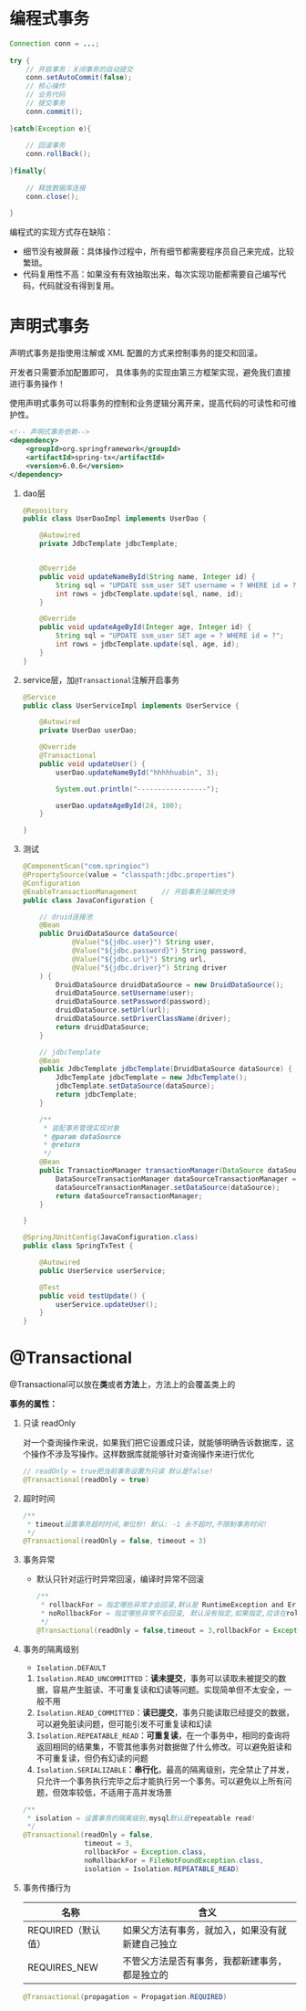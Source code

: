 # 编程式事务

```java
Connection conn = ...;
  
try {
    // 开启事务：关闭事务的自动提交
    conn.setAutoCommit(false);
    // 核心操作
    // 业务代码
    // 提交事务
    conn.commit();
  
}catch(Exception e){
  
    // 回滚事务
    conn.rollBack();
  
}finally{
  
    // 释放数据库连接
    conn.close();
  
}
```

编程式的实现方式存在缺陷：

- 细节没有被屏蔽：具体操作过程中，所有细节都需要程序员自己来完成，比较繁琐。
- 代码复用性不高：如果没有有效抽取出来，每次实现功能都需要自己编写代码，代码就没有得到复用。



# 声明式事务

声明式事务是指使用注解或 XML 配置的方式来控制事务的提交和回滚。

开发者只需要添加配置即可， 具体事务的实现由第三方框架实现，避免我们直接进行事务操作！

使用声明式事务可以将事务的控制和业务逻辑分离开来，提高代码的可读性和可维护性。

```xml
<!-- 声明式事务依赖-->
<dependency>
    <groupId>org.springframework</groupId>
    <artifactId>spring-tx</artifactId>
    <version>6.0.6</version>
</dependency>
```

1. dao层

   ```java
   @Repository
   public class UserDaoImpl implements UserDao {
   
       @Autowired
       private JdbcTemplate jdbcTemplate;
   
   
       @Override
       public void updateNameById(String name, Integer id) {
           String sql = "UPDATE ssm_user SET username = ? WHERE id = ?";
           int rows = jdbcTemplate.update(sql, name, id);
       }
   
       @Override
       public void updateAgeById(Integer age, Integer id) {
           String sql = "UPDATE ssm_user SET age = ? WHERE id = ?";
           int rows = jdbcTemplate.update(sql, age, id);
       }
   }
   ```

2. service层，加`@Transactional`注解开启事务

   ```java
   @Service
   public class UserServiceImpl implements UserService {
   
       @Autowired
       private UserDao userDao;
   
       @Override
       @Transactional
       public void updateUser() {
           userDao.updateNameById("hhhhhuabin", 3);
   
           System.out.println("-----------------");
   
           userDao.updateAgeById(24, 100);
       }
   
   }
   ```

3. 测试

   ```java
   @ComponentScan("com.springioc")
   @PropertySource(value = "classpath:jdbc.properties")
   @Configuration
   @EnableTransactionManagement      // 开启事务注解的支持
   public class JavaConfiguration {
   
       // druid连接池
       @Bean
       public DruidDataSource dataSource(
               @Value("${jdbc.user}") String user,
               @Value("${jdbc.password}") String password,
               @Value("${jdbc.url}") String url,
               @Value("${jdbc.driver}") String driver
       ) {
           DruidDataSource druidDataSource = new DruidDataSource();
           druidDataSource.setUsername(user);
           druidDataSource.setPassword(password);
           druidDataSource.setUrl(url);
           druidDataSource.setDriverClassName(driver);
           return druidDataSource;
       }
   
       // jdbcTemplate
       @Bean
       public JdbcTemplate jdbcTemplate(DruidDataSource dataSource) {
           JdbcTemplate jdbcTemplate = new JdbcTemplate();
           jdbcTemplate.setDataSource(dataSource);
           return jdbcTemplate;
       }
   
       /**
        * 装配事务管理实现对象
        * @param dataSource
        * @return
        */
       @Bean
       public TransactionManager transactionManager(DataSource dataSource){
           DataSourceTransactionManager dataSourceTransactionManager = new DataSourceTransactionManager();
           dataSourceTransactionManager.setDataSource(dataSource);
           return dataSourceTransactionManager;
       }
   
   }
   ```

   ```java
   @SpringJUnitConfig(JavaConfiguration.class)
   public class SpringTxTest {
   
       @Autowired
       public UserService userService;
   
       @Test
       public void testUpdate() {
           userService.updateUser();
       }
   }
   ```



# @Transactional

@Transactional可以放在**类**或者**方法**上，方法上的会覆盖类上的



**事务的属性：**

1. 只读 readOnly

   对一个查询操作来说，如果我们把它设置成只读，就能够明确告诉数据库，这个操作不涉及写操作。这样数据库就能够针对查询操作来进行优化

   ```java
   // readOnly = true把当前事务设置为只读 默认是false!
   @Transactional(readOnly = true)
   ```

2. 超时时间

   ```java
   /**
    * timeout设置事务超时时间,单位秒! 默认: -1 永不超时,不限制事务时间!
    */
   @Transactional(readOnly = false, timeout = 3)
   ```

3. 事务异常

   - 默认只针对运行时异常回滚，编译时异常不回滚

     ```java
     /**
      * rollbackFor = 指定哪些异常才会回滚,默认是 RuntimeException and Error 异常方可回滚!
      * noRollbackFor = 指定哪些异常不会回滚, 默认没有指定,如果指定,应该在rollbackFor的范围内!
      */
     @Transactional(readOnly = false,timeout = 3,rollbackFor = Exception.class,noRollbackFor = FileNotFoundException.class)
     ```

4. 事务的隔离级别

   - `Isolation.DEFAULT `

   1. `Isolation.READ_UNCOMMITTED`：**读未提交**，事务可以读取未被提交的数据，容易产生脏读、不可重复读和幻读等问题。实现简单但不太安全，一般不用
   2. `Isolation.READ_COMMITTED`：**读已提交**，事务只能读取已经提交的数据，可以避免脏读问题，但可能引发不可重复读和幻读
   3. `Isolation.REPEATABLE_READ`：**可重复读**，在一个事务中，相同的查询将返回相同的结果集，不管其他事务对数据做了什么修改。可以避免脏读和不可重复读，但仍有幻读的问题
   4. `Isolation.SERIALIZABLE`：**串行化**，最高的隔离级别，完全禁止了并发，只允许一个事务执行完毕之后才能执行另一个事务。可以避免以上所有问题，但效率较低，不适用于高并发场景

   ```java
   /**
    * isolation = 设置事务的隔离级别,mysql默认是repeatable read!
    */
   @Transactional(readOnly = false,
                  timeout = 3,
                  rollbackFor = Exception.class,
                  noRollbackFor = FileNotFoundException.class,
                  isolation = Isolation.REPEATABLE_READ)
   ```

5. 事务传播行为

   | 名称               | 含义                                             |
   | ------------------ | ------------------------------------------------ |
   | REQUIRED（默认值） | 如果父方法有事务，就加入，如果没有就新建自己独立 |
   | REQUIRES_NEW       | 不管父方法是否有事务，我都新建事务，都是独立的   |

   ```java
   @Transactional(propagation = Propagation.REQUIRED)
   ```

   
